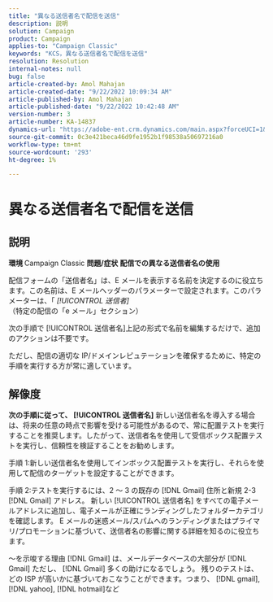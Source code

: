```yaml
---
title: "異なる送信者名で配信を送信"
description: 説明
solution: Campaign
product: Campaign
applies-to: "Campaign Classic"
keywords: "KCS，異なる送信者名で配信を送信"
resolution: Resolution
internal-notes: null
bug: false
article-created-by: Amol Mahajan
article-created-date: "9/22/2022 10:09:34 AM"
article-published-by: Amol Mahajan
article-published-date: "9/22/2022 10:42:48 AM"
version-number: 3
article-number: KA-14837
dynamics-url: "https://adobe-ent.crm.dynamics.com/main.aspx?forceUCI=1&pagetype=entityrecord&etn=knowledgearticle&id=3482baa3-5e3a-ed11-9db0-002248086d3d"
source-git-commit: 0c3e421beca46d9fe1952b1f98538a50697216a0
workflow-type: tm+mt
source-wordcount: '293'
ht-degree: 1%

---
```


# 異なる送信者名で配信を送信

## 説明

<b>環境</b><b> </b>
Campaign Classic
<b>問題/症状</b>
<b>配信での異なる送信者名の使用</b>

配信フォームの「送信者名」は、E メールを表示する名前を決定するのに役立ちます。この名前は、E メールヘッダーのパラメーターで設定されます。このパラメーターは、「 *[!UICONTROL 送信者]* （特定の配信の「e メール」セクション）

次の手順で [!UICONTROL 送信者名]上記の形式で名前を編集するだけで、追加のアクションは不要です。

ただし、配信の適切な IP/ドメインレピュテーションを確保するために、特定の手順を実行する方が常に適しています。






## 解像度

<b>次の手順に従って、 [!UICONTROL 送信者名]</b>
新しい送信者名を導入する場合は、将来の任意の時点で影響を受ける可能性があるので、常に配置テストを実行することを推奨します。したがって、送信者名を使用して受信ボックス配置テストを実行し、信頼性を検証することをお勧めします。

手順 1:新しい送信者名を使用してインボックス配置テストを実行し、それらを使用して配信のターゲットを設定することができます。

手順 2:テストを実行するには、2 ～ 3 の既存の [!DNL Gmail] 住所と新規 2-3 [!DNL Gmail] アドレス。 新しい [!UICONTROL 送信者名] をすべての電子メールアドレスに追加し、電子メールが正確にランディングしたフォルダーカテゴリを確認します。 E メールの迷惑メール/スパムへのランディングまたはプライマリ/プロモーションに基づいて、送信者名の影響に関する詳細を知るのに役立ちます。

～を示唆する理由 [!DNL Gmail] は、メールデータベースの大部分が [!DNL Gmail] ただし、 [!DNL Gmail] 多くの助けになるでしょう。 残りのテストは、どの ISP が高いかに基づいておこなうことができます。つまり、 [!DNL gmail], [!DNL yahoo], [!DNL hotmail]など
